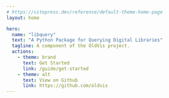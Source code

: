 ```yaml
---
# https://vitepress.dev/reference/default-theme-home-page
layout: home

hero:
  name: "libquery"
  text: "A Python Package for Querying Digital Libraries"
  tagline: A component of the OldVis project.
  actions:
    - theme: brand
      text: Get Started
      link: /guide/get-started
    - theme: alt
      text: View on Github
      link: https://github.com/oldvis
---
```

